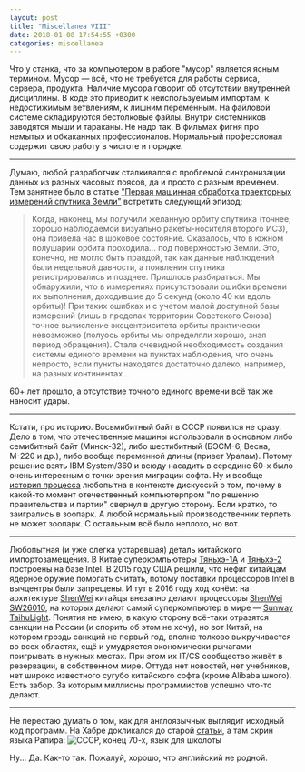 ```yaml
---
layout: post
title: "Miscellanea VIII"
date: 2018-01-08 17:54:55 +0300
categories: miscellanea
---
```

Что у станка, что за компьютером в работе "мусор" является ясным термином. Мусор — всё, что не требуется для работы сервиса, сервера, продукта. Наличие мусора говорит об отсутствии внутренней дисциплины. В коде это приводит к неиспользуемым импортам, к недостижимым ветвлениям, к лишним переменным. На файловой системе складируются бестолковые файлы. Внутри системников заводятся мыши и тараканы. Не надо так. В фильмах фигня про немытых и обкаканных профессионалов. Нормальный профессионал содержит свою работу в чистоте и порядке.

---

Думаю, любой разработчик сталкивался с проблемой синхронизации данных из разных часовых поясов, да и просто с разным временем. Тем занятнее было в статье ["Первая машинная обработка траекторных измерений спутника Земли"](http://vivovoco.astronet.ru/VV/JOURNAL/VRAN/SPUTNIK.HTM) встретить следующий эпизод:
>Когда, наконец, мы получили желанную орбиту спутника (точнее, хорошо наблюдаемой визуально ракеты-носителя второго ИСЗ), она привела нас в шоковое состояние. Оказалось, что в южном полушарии орбита проходила... под поверхностью Земли. Это, конечно, не могло быть правдой, так как данные наблюдений были недельной давности, а появления спутника регистрировались и позднее. Пришлось разбираться. Мы обнаружили, что в измерениях присутствовали ошибки времени их выполнения, доходившие до 5 секунд (около 40 км вдоль орбиты)! При таких ошибках и с учетом малой доступной базы измерений (лишь в пределах территории Советского Союза) точное вычисление эксцентриситета орбиты практически невозможно (полуось орбиты мы определяли хорошо, зная период обращения). Стала очевидной необходимость создания системы единого времени на пунктах наблюдения, что очень непросто, если пункты находятся достаточно далеко, например, на разных континентах ..

60+ лет прошло, а отсутствие точного единого времени всё так же наносит удары.

---

Кстати, про историю. Восьмибитный байт в СССР появился не сразу. Дело в том, что отечественные машины использовали в основном либо семибитный байт (Минск-32), либо шестибитный (БЭСМ-6, Весна, М-220 и др.), либо вообще переменной длины (привет Уралам). Потому решение взять IBM System/360 и всюду насадить в середине 60-х было очень интересным с точки зрения миграции софта. Ну и вообще [история процесса](http://www.computer-museum.ru/histussr/es_hist.htm) любопытна в контексте дискуссий о том, почему в какой-то момент отечественный компьютерпром "по решению правительства и партии" свернул в другую сторону. Если кратко, то заигрались в зоопарк. А любой нормальный производственник терпеть не может зоопарк. С остальным всё было неплохо, но вот.

---

Любопытная (и уже слегка устаревшая) деталь китайского импортозамещения. В Китае суперкомпьютеры [Тяньхэ-1А](https://ru.wikipedia.org/wiki/Тяньхэ-1А) и [Тяньхэ-2](https://ru.wikipedia.org/wiki/Тяньхэ-2) построены на базе Intel. В 2015 году США решили, что нефиг китайцам ядерное оружие помогать считать, потому поставки процессоров Intel в вычцентры были запрещены. И тут в 2016 году ход конём: на архитектуре [ShenWei](https://ru.wikipedia.org/wiki/ShenWei) китайцы внезапно делают процессоры [ShenWei SW26010](https://ru.wikipedia.org/wiki/SW26010), на которых делают самый суперкомпьютер в мире — [Sunway TaihuLight](https://ru.wikipedia.org/wiki/Sunway_TaihuLight). Понятия не имею, в какую сторону всё-таки отразятся санкции на России (и спорить об этом не хочу), но вот Китай, на котором гроздь санкций не первый год, вполне толково выкручивается во всех областях, ещё и умудряется экономически рычагами поигрывать в нужных местах. При этом их IT/CS сообщество живёт в резервации, в собственном мире. Оттуда нет новостей, нет учебников, нет широко известного сугубо китайского софта (кроме Alibaba'шного). Есть забор. За которым миллионы программистов успешно что-то делают.

---

Не перестаю думать о том, как для англоязычных выглядит исходный код программ. На Хабре докликался до старой [статьи](https://habrahabr.ru/company/ua-hosting/blog/273665/), а там скрин языка Рапира:
![СССР, конец 70-х, язык для школоты](/asserts/images/8e49a97e331143d7a092574c5a2cc333.png "СССР, конец 70-х, язык для школоты")

Ну... Да. Как-то так. Пожалуй, хорошо, что английский не родной.
